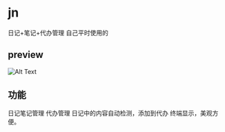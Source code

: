 # jn
日记+笔记+代办管理 自己平时使用的

## preview
![Alt Text](https://github.com/guo-gy/jn/edit/main/pewview.png)

## 功能
日记笔记管理
代办管理
日记中的内容自动检测，添加到代办
终端显示，美观方便。
